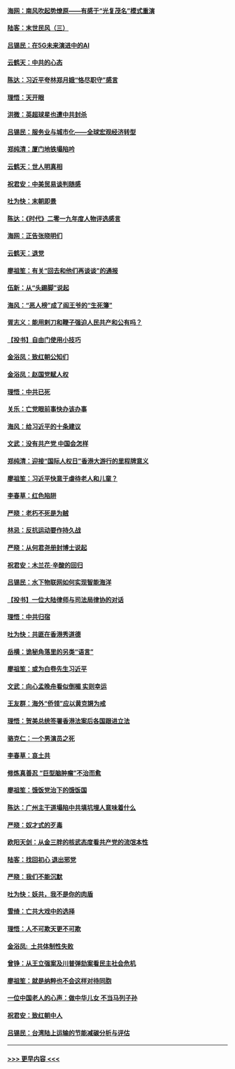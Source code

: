 #### [海网：南风吹起势燎原——有感于“光复茂名”模式重演](../pages/nsc993/n11732308.md?t=12201355) 
#### [陆客：末世民风（三）](../pages/nsc993/n11732211.md?t=12201355) 
#### [吕锡民：在5G未来演进中的AI](../pages/nsc993/n11730010.md?t=12201355) 
#### [云鹤天：中共的心态](../pages/nsc993/n11729906.md?t=12201355) 
#### [陈达：习近平夸林郑月娥“恪尽职守”感言](../pages/nsc993/n11729881.md?t=12201355) 
#### [理悟：天开眼](../pages/nsc993/n11729699.md?t=12201355) 
#### [洪微：英超球星也遭中共封杀](../pages/nsc993/n11727243.md?t=12201355) 
#### [吕锡民：服务业与城市化——全球宏观经济转型](../pages/nsc993/n11725845.md?t=12201355) 
#### [郑纯清：厦门地铁塌陷吟](../pages/nsc993/n11725813.md?t=12201355) 
#### [云鹤天：世人明真相](../pages/nsc993/n11725621.md?t=12201355) 
#### [祝君安：中美贸易谈判随感](../pages/nsc993/n11725609.md?t=12201355) 
#### [吐为快：末朝即景](../pages/nsc993/n11723365.md?t=12201355) 
#### [陈达：《时代》二零一九年度人物评选感言](../pages/nsc993/n11723337.md?t=12201355) 
#### [海网：正告张晓明们](../pages/nsc993/n11723228.md?t=12201355) 
#### [云鹤天：退党](../pages/nsc993/n11723056.md?t=12201355) 
#### [廖祖笙：有关“回去和他们再谈谈”的通报](../pages/nsc993/n11722442.md?t=12201355) 
#### [伍新：从“头踢脚”说起](../pages/nsc993/n11722429.md?t=12201355) 
#### [海风：“恶人榜”成了阎王爷的“生死簿”](../pages/nsc993/n11722272.md?t=12201355) 
#### [胥志义：能用剌刀和鞭子强迫人民共产和公有吗？](../pages/nsc993/n11720569.md?t=12201355) 
#### [【投书】自由门使用小技巧](../pages/nsc993/n11720180.md?t=12201355) 
#### [金浴凤：致红朝公知们](../pages/nsc993/n11720563.md?t=12201355) 
#### [金浴凤：赵国党赋人权](../pages/nsc993/n11720533.md?t=12201355) 
#### [理悟：中共已死](../pages/nsc993/n11720233.md?t=12201355) 
#### [关乐：亡党眼前事快办该办事](../pages/nsc993/n11719160.md?t=12201355) 
#### [海风：给习近平的十条建议](../pages/nsc993/n11717616.md?t=12201355) 
#### [文武：没有共产党 中国会怎样](../pages/nsc993/n11717584.md?t=12201355) 
#### [郑纯清：迎接“国际人权日”香港大游行的里程牌意义](../pages/nsc993/n11717417.md?t=12201355) 
#### [廖祖笙：习近平快意于虐待老人和儿童？](../pages/nsc993/n11715313.md?t=12201355) 
#### [李春草：红色陷阱](../pages/nsc993/n11715029.md?t=12201355) 
#### [严晓：老朽不死是为贼](../pages/nsc993/n11712910.md?t=12201355) 
#### [林忌：反抗运动要作持久战](../pages/nsc993/n11712623.md?t=12201355) 
#### [严晓：从何君尧册封博士说起](../pages/nsc993/n11712465.md?t=12201355) 
#### [祝君安：木兰花·辛酸的回归](../pages/nsc993/n11712381.md?t=12201355) 
#### [吕锡民：水下物联网如何实现智能海洋](../pages/nsc993/n11711158.md?t=12201355) 
#### [【投书】一位大陆律师与司法局律协的对话](../pages/nsc993/n11709675.md?t=12201355) 
#### [理悟：中共归宿](../pages/nsc993/n11710059.md?t=12201355) 
#### [吐为快：共匪在香港秀道德](../pages/nsc993/n11709979.md?t=12201355) 
#### [岳横：诡秘角落里的另类“语言”](../pages/nsc993/n11709792.md?t=12201355) 
#### [廖祖笙：或为白卷先生习近平](../pages/nsc993/n11708330.md?t=12201355) 
#### [文武：向心孟晚舟看似倒楣 实则幸运](../pages/nsc993/n11708236.md?t=12201355) 
#### [王友群：海外“侨领”应以黄克锵为戒](../pages/nsc993/n11706176.md?t=12201355) 
#### [理悟：贺美总统签署香港法案后各国跟进立法](../pages/nsc993/n11706853.md?t=12201355) 
#### [骆克仁：一个男演员之死](../pages/nsc993/n11706677.md?t=12201355) 
#### [李春草：哀土共](../pages/nsc993/n11706255.md?t=12201355) 
#### [修炼真善忍 “巨型脑肿瘤”不治而愈](../pages/nsc993/n11705340.md?t=12201355) 
#### [廖祖笙：饿饭党治下的饿饭国](../pages/nsc993/n11705085.md?t=12201355) 
#### [陈达：广州主干道塌陷中共填坑埋人意味着什么](../pages/nsc993/n11705046.md?t=12201355) 
#### [严晓：奴才式的歹毒](../pages/nsc993/n11704826.md?t=12201355) 
#### [欧阳天剑：从金三胖的核武态度看共产党的流氓本性](../pages/nsc993/n11702238.md?t=12201355) 
#### [陆客：找回初心 退出邪党](../pages/nsc993/n11702213.md?t=12201355) 
#### [严晓：我们不能沉默](../pages/nsc993/n11702110.md?t=12201355) 
#### [吐为快：妖共，我不是你的肉盾](../pages/nsc993/n11701366.md?t=12201355) 
#### [雪绮：亡共大戏中的选择](../pages/nsc993/n11699922.md?t=12201355) 
#### [理悟：人不可欺天更不可欺](../pages/nsc993/n11699657.md?t=12201355) 
#### [金浴凤:  土共体制性失败](../pages/nsc993/n11699361.md?t=12201355) 
#### [曾铮：从王立强案及川普弹劾案看民主社会危机](../pages/nsc993/n11699318.md?t=12201355) 
#### [廖祖笙：就是纳粹也不会这样对待同胞](../pages/nsc993/n11697658.md?t=12201355) 
#### [一位中国老人的心声：做中华儿女 不当马列子孙](../pages/nsc993/n11697525.md?t=12201355) 
#### [祝君安：致红朝中人](../pages/nsc993/n11697518.md?t=12201355) 
#### [吕锡民：台湾陆上运输的节能减碳分析与评估](../pages/nsc993/n11694983.md?t=12201355) 

----
#### [ >>> 更早内容 <<< ](../indexes/nsc993-earlier.md)
